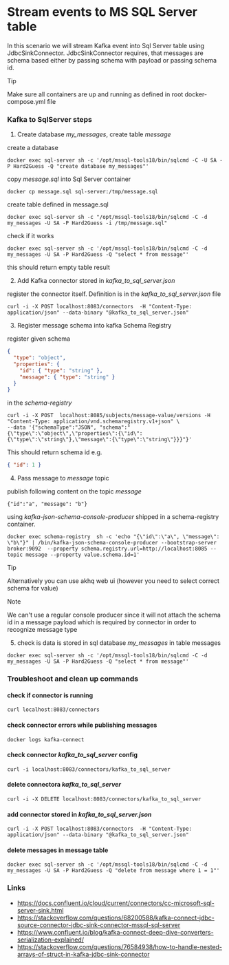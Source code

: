 # Stream events to MS SQL Server table

In this scenario we will stream Kafka event into Sql Server table using JdbcSinkConnector.
JdbcSinkConnector requires, that messages are schema based either by passing schema with payload
or passing schema id.

> [!TIP]
> Make sure all containers are up and running as defined in root docker-compose.yml file

### Kafka to SqlServer steps

1. Create database _my_messages_, create table _message_

create a database

```shell
docker exec sql-server sh -c '/opt/mssql-tools18/bin/sqlcmd -C -U SA -P Hard2Guess -Q "create database my_messages"'
```

copy _message.sql_ into Sql Server container

```shell
docker cp message.sql sql-server:/tmp/message.sql
```

create table defined in message.sql

```shell
docker exec sql-server sh -c "/opt/mssql-tools18/bin/sqlcmd -C -d my_messages -U SA -P Hard2Guess -i /tmp/message.sql"
```

check if it works

```shell
docker exec sql-server sh -c '/opt/mssql-tools18/bin/sqlcmd -C -d my_messages -U SA -P Hard2Guess -Q "select * from message"'
```

this should return empty table result

2. Add Kafka connector stored in _kafka_to_sql_server.json_

register the connector itself. Definition is in the _kafka_to_sql_server.json_ file

```shell
curl -i -X POST localhost:8083/connectors  -H "Content-Type: application/json" --data-binary "@kafka_to_sql_server.json"
```

3. Register message schema into kafka Schema Registry

register given schema

```json
{
  "type": "object",
  "properties": {
    "id": { "type": "string" },
    "message": { "type": "string" }
  }
}
```

in the _schema-registry_

```shell
curl -i -X POST  localhost:8085/subjects/message-value/versions -H "Content-Type: application/vnd.schemaregistry.v1+json" \
--data '{"schemaType":"JSON", "schema":"{\"type\":\"object\",\"properties\":{\"id\":{\"type\":\"string\"},\"message\":{\"type\":\"string\"}}}"}'
```

This should return schema id
e.g.

```json
{ "id": 1 }
```

4. Pass message to _message_ topic

publish following content on the topic _message_

```
{"id":"a", "message": "b"}
```

using _kafka-json-schema-console-producer_ shipped in a schema-registry container.

```shell
docker exec schema-registry  sh -c 'echo "{\"id\":\"a\", \"message\": \"b\"}" | /bin/kafka-json-schema-console-producer --bootstrap-server broker:9092  --property schema.registry.url=http://localhost:8085 --topic message --property value.schema.id=1'
```

> [!TIP]
> Alternatively you can use akhq web ui (however you need to select correct schema for value)

> [!NOTE]
> We can't use a regular console producer since it will not attach the schema id
> in a message payload which is required by connector in order to recognize message type

5. check is data is stored in sql database _my_messages_ in table messages

```shell
docker exec sql-server sh -c '/opt/mssql-tools18/bin/sqlcmd -C -d my_messages -U SA -P Hard2Guess -Q "select * from message"'
```

### Troubleshoot and clean up commands

#### check if connector is running

```shell
curl localhost:8083/connectors
```

#### check connector errors while publishing messages

```
docker logs kafka-connect
```

#### check connector _kafka_to_sql_server_ config

```shell
curl -i localhost:8083/connectors/kafka_to_sql_server
```

#### delete connectora _kafka_to_sql_server_

```shell
curl -i -X DELETE localhost:8083/connectors/kafka_to_sql_server
```

#### add connector stored in _kafka_to_sql_server.json_

```shell
curl -i -X POST localhost:8083/connectors  -H "Content-Type: application/json" --data-binary "@kafka_to_sql_server.json"
```

#### delete messages in message table

```shell
docker exec sql-server sh -c '/opt/mssql-tools18/bin/sqlcmd -C -d my_messages -U SA -P Hard2Guess -Q "delete from message where 1 = 1"'
```

### Links

- <https://docs.confluent.io/cloud/current/connectors/cc-microsoft-sql-server-sink.html>
- <https://stackoverflow.com/questions/68200588/kafka-connect-jdbc-source-connector-jdbc-sink-connector-mssql-sql-server>
- <https://www.confluent.io/blog/kafka-connect-deep-dive-converters-serialization-explained/>
- <https://stackoverflow.com/questions/76584938/how-to-handle-nested-arrays-of-struct-in-kafka-jdbc-sink-connector>
